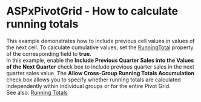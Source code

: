 # ASPxPivotGrid - How to calculate running totals


This example demonstrates how to include previous cell values in values of the next cell. To calculate cumulative values, set the <a href="http://help.devexpress.com/#CoreLibraries/DevExpressXtraPivotGridPivotGridFieldBase_RunningTotaltopic">RunningTotal</a> property of the corresponding field to <strong>true</strong>. <br>In this example, enable the <strong>Include Previous Quarter Sales into the Values of the Next Quarter</strong> check box to include previous quarter sales in the next quarter sales value. The <strong>Allow Cross-Group Running Totals Accumulation</strong> check box allows you to specify whether running totals are calculated independently within individual groups or for the entire Pivot Grid.<br>See also: <a href="https://documentation.devexpress.com/AspNet/17523/ASP-NET-WebForms-Controls">Running Totals</a>

<br/>


